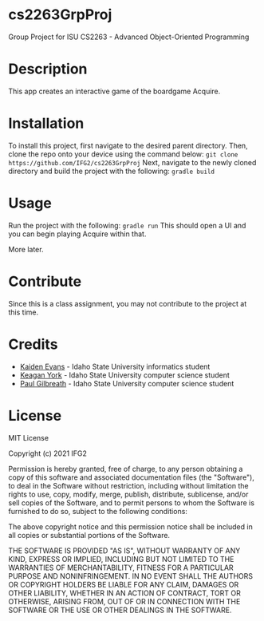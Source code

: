# cs2263GrpProj
Group Project for ISU CS2263 - Advanced Object-Oriented Programming

# Description
This app creates an interactive game of the boardgame Acquire.

# Installation
To install this project, first navigate to the desired parent directory. Then, clone the repo onto your device using the command below:
`git clone https://github.com/IFG2/cs2263GrpProj`
Next, navigate to the newly cloned directory and build the project with the following:
`gradle build`

# Usage
Run the project with the following:
`gradle run`
This should open a UI and you can begin playing Acquire within that. 

More later.

# Contribute
Since this is a class assignment, you may not contribute to the project at this time.

# Credits
- [Kaiden Evans]() - Idaho State University informatics student
- [Keagan York]() - Idaho State University computer science student
- [Paul Gilbreath](https://github.com/gilbpaul/) - Idaho State University computer science student

# License
MIT License

Copyright (c) 2021 IFG2

Permission is hereby granted, free of charge, to any person obtaining a copy
of this software and associated documentation files (the "Software"), to deal
in the Software without restriction, including without limitation the rights
to use, copy, modify, merge, publish, distribute, sublicense, and/or sell
copies of the Software, and to permit persons to whom the Software is
furnished to do so, subject to the following conditions:

The above copyright notice and this permission notice shall be included in all
copies or substantial portions of the Software.

THE SOFTWARE IS PROVIDED "AS IS", WITHOUT WARRANTY OF ANY KIND, EXPRESS OR
IMPLIED, INCLUDING BUT NOT LIMITED TO THE WARRANTIES OF MERCHANTABILITY,
FITNESS FOR A PARTICULAR PURPOSE AND NONINFRINGEMENT. IN NO EVENT SHALL THE
AUTHORS OR COPYRIGHT HOLDERS BE LIABLE FOR ANY CLAIM, DAMAGES OR OTHER
LIABILITY, WHETHER IN AN ACTION OF CONTRACT, TORT OR OTHERWISE, ARISING FROM,
OUT OF OR IN CONNECTION WITH THE SOFTWARE OR THE USE OR OTHER DEALINGS IN THE
SOFTWARE.

